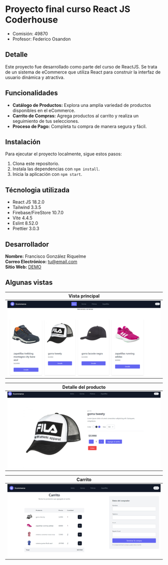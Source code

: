 # Proyecto final curso React JS Coderhouse

- Comisión: 49870
- Profesor: Federico Osandon

## Detalle

Este proyecto fue desarrollado como parte del curso de ReactJS. Se trata de un sistema de eCommerce que utiliza React para construir la interfaz de usuario dinámica y atractiva.

## Funcionalidades

- **Catálogo de Productos:** Explora una amplia variedad de productos disponibles en el eCommerce.
- **Carrito de Compras:** Agrega productos al carrito y realiza un seguimiento de tus selecciones.
- **Proceso de Pago:** Completa tu compra de manera segura y fácil.

## Instalación

Para ejecutar el proyecto localmente, sigue estos pasos:

1. Clona este repositorio.
2. Instala las dependencias con `npm install`.
3. Inicia la aplicación con `npm start`.

## Técnologia utilizada

- React JS 18.2.0
- Tailwind 3.3.5
- Firebase/FireStore 10.7.0
- Vite 4.4.5
- Eslint 8.52.0
- Prettier 3.0.3

## Desarrollador

**Nombre:** Francisco González Riquelme  
**Correo Electrónico:** tu@email.com  
**Sitio Web:** [DEMO]()

## Algunas vistas

| Vista principal                                       |
| ----------------------------------------------------- |
| ![Descripción de la Imagen](/public/Screenshot_1.png) |

| Detalle del producto                                  |
| ----------------------------------------------------- |
| ![Descripción de la Imagen](/public/Screenshot_2.png) |

| Carrito                                               |
| ----------------------------------------------------- |
| ![Descripción de la Imagen](/public/Screenshot_3.png) |
